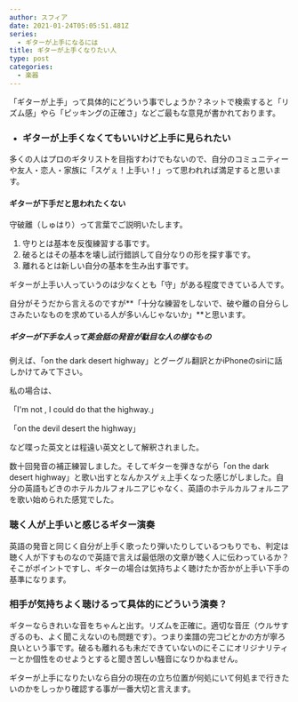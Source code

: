 ```yaml
---
author: スフィア
date: 2021-01-24T05:05:51.481Z
series:
  - ギターが上手になるには
title: ギターが上手くなりたい人
type: post
categories:
  - 楽器
---
```

「ギターが上手」って具体的にどういう事でしょうか？ネットで検索すると「リズム感」やら「ピッキングの正確さ」などご最もな意見が書かれております。

* ### ギターが上手くなくてもいいけど上手に見られたい

多くの人はプロのギタリストを目指すわけでもないので、自分のコミュニティーや友人・恋人・家族に「スゲぇ！上手い！」って思われれば満足すると思います。

#### ギターが下手だと思われたくない

守破離（しゅはり）って言葉でご説明いたします。

1. 守りとは基本を反復練習する事です。
2. 破るとはその基本を壊し試行錯誤して自分なりの形を探す事です。
3. 離れるとは新しい自分の基本を生み出す事です。

ギターが上手い人っていうのは少なくとも「守」がある程度できている人です。

自分がそうだから言えるのですが**「十分な練習をしないで、破や離の自分らしさみたいなものを求めている人が多いんじゃないか」**と思います。

##### ギターが下手な人って英会話の発音が駄目な人の様なもの

例えば、「on the dark desert highway」とグーグル翻訳とかiPhoneのsiriに話しかけてみて下さい。

私の場合は、

「I'm not , I could do that the highway.」

「on the devil desert the highway」

など喋った英文とは程遠い英文として解釈されました。

数十回発音の補正練習しました。そしてギターを弾きながら「on the dark desert highway」と歌い出すとなんかスゲぇ上手くなった感じがしました。自分の英語もどきのホテルカルフォルニアじゃなく、英語のホテルカルフォルニアを歌い始められた感覚でした。

### 聴く人が上手いと感じるギター演奏

英語の発音と同じく自分が上手く歌ったり弾いたりしているつもりでも、判定は聴く人が下すものなので英語で言えば最低限の文章が聴く人に伝わっているか？そこがポイントですし、ギターの場合は気持ちよく聴けたか否かが上手い下手の基準になります。

### 相手が気持ちよく聴けるって具体的にどういう演奏？

ギターならきれいな音をちゃんと出す。リズムを正確に。適切な音圧（ウルサすぎるのも、よく聞こえないのも問題です）。つまり楽譜の完コピとかの方が寧ろ良いという事です。破るも離れるも未だできていないのにそこにオリジナリティーとか個性をのせようとすると聞き苦しい騒音になりかねません。

ギターが上手になりたいなら自分の現在の立ち位置が何処にいて何処まで行きたいのかをしっかり確認する事が一番大切と言えます。
